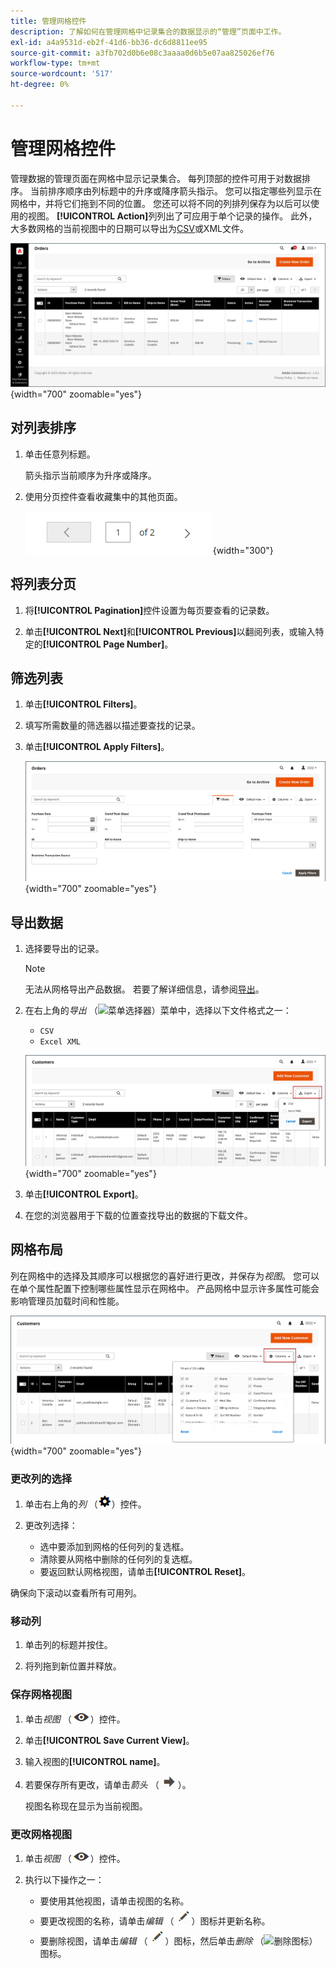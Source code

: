 ```yaml
---
title: 管理网格控件
description: 了解如何在管理网格中记录集合的数据显示的“管理”页面中工作。
exl-id: a4a9531d-eb2f-41d6-bb36-dc6d8811ee95
source-git-commit: a3fb702d0b6e08c3aaaa0d6b5e07aa825026ef76
workflow-type: tm+mt
source-wordcount: '517'
ht-degree: 0%

---
```


# 管理网格控件

管理数据的管理页面在网格中显示记录集合。 每列顶部的控件可用于对数据排序。 当前排序顺序由列标题中的升序或降序箭头指示。 您可以指定哪些列显示在网格中，并将它们拖到不同的位置。 您还可以将不同的列排列保存为以后可以使用的视图。 **[!UICONTROL Action]**&#x200B;列列出了可应用于单个记录的操作。 此外，大多数网格的当前视图中的日期可以导出为[CSV](../systems/data-csv.md)或XML文件。

![订单页面 — 网格显示](./assets/admin-workspace-grid.png){width="700" zoomable="yes"}

## 对列表排序

1. 单击任意列标题。

   箭头指示当前顺序为升序或降序。

1. 使用分页控件查看收藏集中的其他页面。

   ![网格显示 — 页面控件](./assets/pagination-controls.png){width="300"}

## 将列表分页

1. 将&#x200B;**[!UICONTROL Pagination]**&#x200B;控件设置为每页要查看的记录数。

1. 单击&#x200B;**[!UICONTROL Next]**&#x200B;和&#x200B;**[!UICONTROL Previous]**&#x200B;以翻阅列表，或输入特定的&#x200B;**[!UICONTROL Page Number]**。

## 筛选列表

1. 单击&#x200B;**[!UICONTROL Filters]**。

1. 填写所需数量的筛选器以描述要查找的记录。

1. 单击&#x200B;**[!UICONTROL Apply Filters]**。

   ![订单列表 — 筛选控件](./assets/admin-workspace-filters.png){width="700" zoomable="yes"}

## 导出数据

1. 选择要导出的记录。

   >[!NOTE]
   >
   >无法从网格导出产品数据。 若要了解详细信息，请参阅[导出](../systems/data-export.md)。

1. 在右上角的&#x200B;_导出_ （![菜单选择器](../assets/icon-export.png)）菜单中，选择以下文件格式之一：

   - `CSV`
   - `Excel XML`

   ![订单列表 — 导出选项](./assets/customers-grid-export.png){width="700" zoomable="yes"}

1. 单击&#x200B;**[!UICONTROL Export]**。

1. 在您的浏览器用于下载的位置查找导出的数据的下载文件。

## 网格布局

列在网格中的选择及其顺序可以根据您的喜好进行更改，并保存为&#x200B;_视图_。 您可以在单个属性配置下控制哪些属性显示在网格中。 产品网格中显示许多属性可能会影响管理员加载时间和性能。

![排序网格列](./assets/admin-grid-columns.png){width="700" zoomable="yes"}

### 更改列的选择

1. 单击右上角的&#x200B;_列_ （![列控件](../assets/icon-columns.png)）控件。

1. 更改列选择：

   - 选中要添加到网格的任何列的复选框。
   - 清除要从网格中删除的任何列的复选框。
   - 要返回默认网格视图，请单击&#x200B;**[!UICONTROL Reset]**。

确保向下滚动以查看所有可用列。

### 移动列

1. 单击列的标题并按住。

1. 将列拖到新位置并释放。

### 保存网格视图

1. 单击&#x200B;_视图_ （![视图控件](../assets/icon-view-eye.png)）控件。

1. 单击&#x200B;**[!UICONTROL Save Current View]**。

1. 输入视图的&#x200B;**[!UICONTROL name]**。

1. 若要保存所有更改，请单击&#x200B;_箭头_ （![保存所有更改](../assets/icon-arrow-save.png)）。

   视图名称现在显示为当前视图。

### 更改网格视图

1. 单击&#x200B;_视图_ （![视图图标](../assets/icon-view-eye.png)）控件。

1. 执行以下操作之一：

   - 要使用其他视图，请单击视图的名称。
   - 要更改视图的名称，请单击&#x200B;_编辑_ （![编辑图标](../assets/icon-edit-pencil.png)）图标并更新名称。
   - 要删除视图，请单击&#x200B;_编辑_ （![编辑图标](../assets/icon-edit-pencil.png)）图标，然后单击&#x200B;_删除_ （![删除图标](../assets/icon-delete-trashcan-solid.png)）图标。
